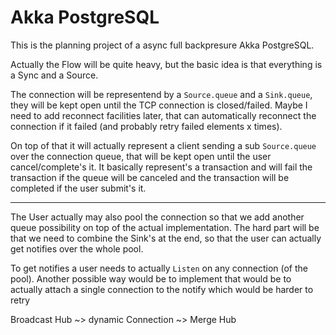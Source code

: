 Akka PostgreSQL
===============

This is the planning project of a async full backpresure Akka PostgreSQL.

Actually the Flow will be quite heavy, but the basic idea is that everything is a Sync and a Source.

The connection will be representend by a `Source.queue` and a `Sink.queue`, they will be kept open until the TCP connection is closed/failed. 
Maybe I need to add reconnect facilities later, that can automatically reconnect the connection if it failed (and probably retry failed elements x times). 

On top of that it will actually represent a client sending a sub `Source.queue` over the connection queue, that will be kept open until the user cancel/complete's it.
It basically represent's a transaction and will fail the transaction if the queue will be canceled and the transaction will be completed if the user submit's it.

---

The User actually may also pool the connection so that we add another queue possibility on top of the actual implementation. 
The hard part will be that we need to combine the Sink's at the end, so that the user can actually get notifies over the whole pool.

To get notifies a user needs to actually `Listen` on any connection (of the pool). 
Another possible way would be to implement that would be to actually attach a single connection to the notify which would be harder to retry 



Broadcast Hub ~> dynamic Connection ~> Merge Hub